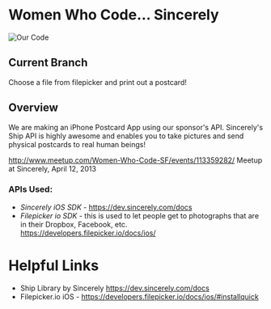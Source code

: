 # Women Who Code... Sincerely

![Our Code](http://files.meetup.com/2252591/iOS%20Simulator%20Screen%20shot%20Apr%2012%2C%202013%2010.29.14%20AM.png)

## Current Branch

Choose a file from filepicker and print out a postcard!

## Overview

We are making an iPhone Postcard App using our sponsor's API.
Sincerely's Ship API is highly awesome and enables you to take pictures and send physical postcards to real human beings!

http://www.meetup.com/Women-Who-Code-SF/events/113359282/
Meetup at Sincerely, April 12, 2013

### APIs Used:
* *Sincerely iOS SDK* - https://dev.sincerely.com/docs
* *Filepicker io SDK* - this is used to let people get to photographs that are in their Dropbox, Facebook, etc. https://developers.filepicker.io/docs/ios/

# Helpful Links

* Ship Library by Sincerely https://dev.sincerely.com/docs
* Filepicker.io iOS - https://developers.filepicker.io/docs/ios/#installquick
